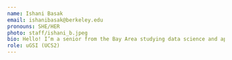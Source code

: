 ```yaml
---
name: Ishani Basak
email: ishanibasak@berkeley.edu
pronouns: SHE/HER
photo: staff/ishani_b.jpeg
bio: Hello! I’m a senior from the Bay Area studying data science and applied math with a focus on computer science. Outside of academics I love to climb and dance, and I’m excited to meet you all!
role: uGSI (UCS2)
---
```

